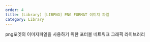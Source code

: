 ```yaml
---
order: 4
title: (Library) [LIBPNG] PNG FORMAT 이미지 파일
category: Library
---
```


png포멧의 이미지파일을 사용하기 위한 포터블 네트워크 그래픽 라이브러리